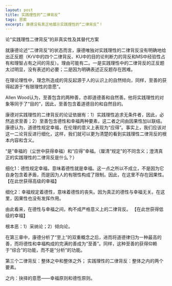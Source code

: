 ```yaml
---
layout: post
title: 实践理性的“二律背反”
tags: 思索
excerpt: 康德没有真正地展示实践理性的“二律背反”！
---
```




论“实践理性二律背反”的非真实性及其替代方案

​     就康德论述“二律背反”的状态而言，康德唯独对实践理性的二律背反没有明确地给出正反题（KrV中的四个二律背反、KU中的目的论判断力的背反和MS中经验性占有和理智占有之间的背反）。理由可能有二。一是实践理性中的二律背反的正反题太过明显，没有表述的必要；二是因为明确表述正反题存在困难。

在理论理性中，理念所造成的背反起源于人的认识上的自然倾向，同样，至善的获得起源于“有限理性的意愿”。

Allen Wood认为，至善包含的两种善，亦即道德善和自然善。他将实践理性的对象等同于了“目的”，因此，至善包含着道德目的和自然目的。



康德对实践理性的二律背反的论证依据有：1）实践理性追求无条件者，因此，必然追求至善；2）至善包含德性和幸福两种要素，这二者之间由因果性加以联结。康德认为，道德性规定幸福，在伦理的意义上表现为“应得”。事实上，我们应该对这一二论背反进行细化，这样，我们就可以更为清楚的看到实践理性二律背反的根本内容和含义。

“是”幸福的（尘世中获得幸福）和“应得”幸福。（厘清“规定”的不同含义；澄清真正的实践理性的二律背反是什么？）

细化1：德性规定幸福，意味着德性就是幸福。这一点之所以不成立，不是因为它自身包含着矛盾，而是因为人的有限性构成了限制。因此，在这里不存在因果性。【在此世获得高级的幸福】

细化2：幸福规定着德性，意味着德性的丧失。因为真正的德性与幸福无关。在这里，因果性也没有发挥作用。

由此看来，在德性与幸福之间，构不成严格意义上的二律背反。 【在此世获得低级的幸福】

根本恶：1）采纳论；2）倾向论。

在第三章中，康德分析了“至上”的双重概念之后，进而将道德律归为一种最高的善，而将德性和幸福构成的完满的善成为“至善”。同样，这种至善的获得仰赖于“综合”的功能，而不是“分析”的功能。



第三个二律背反：整体之中和整体之外；        实践理性的二律背反：整体之内的两个要素。

之内：抉择的意愿——幸福原则和德性原则。

